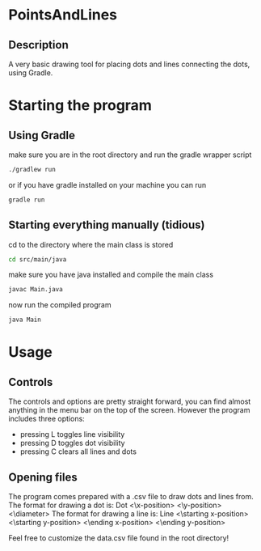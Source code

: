 # PointsAndLines


## Description
A very basic drawing tool for placing dots and lines connecting the dots, using Gradle.

# Starting the program

## Using Gradle
make sure you are in the root directory and run the gradle wrapper script

```bash
./gradlew run
```

or if you have gradle installed on your machine you can run
```bash 
gradle run
```

## Starting everything manually (tidious)

cd to the directory where the main class is stored
```bash 
cd src/main/java
```
make sure you have java installed and compile the main class
```bash 
javac Main.java
```

now run the compiled program
```bash 
java Main
```

# Usage

## Controls
The controls and options are pretty straight forward, you can find almost anything in the menu bar on the top of the screen.
However the program includes three options:
- pressing L toggles line visibility 
- pressing D toggles dot visibility
- pressing C clears all lines and dots

## Opening files
The program comes prepared with a .csv file to draw dots and lines from.
The format for drawing a dot is: Dot <\x-position\> <\y-position\> <\diameter\>
The format for drawing a line is: Line <\starting x-position\> <\starting y-position\> <\ending x-position\> <\ending y-position\>

Feel free to customize the data.csv file found in the root directory!



